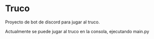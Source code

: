 # Truco
Proyecto de bot de discord para jugar al truco.

Actualmente se puede jugar al truco en la consola, ejecutando main.py
